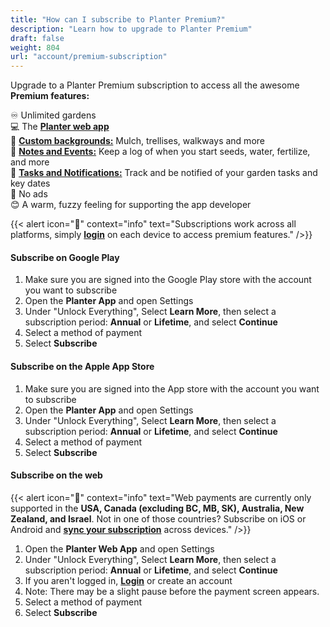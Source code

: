 ```yaml
---
title: "How can I subscribe to Planter Premium?"
description: "Learn how to upgrade to Planter Premium"
draft: false
weight: 804
url: "account/premium-subscription"
---
```


Upgrade to a Planter Premium subscription to access all the awesome **Premium features:**

♾️ Unlimited gardens<br />
💻 The [**Planter web app**](https://planter.garden/gardens)<br />
🎨 [**Custom backgrounds:**](../../garden/customize) Mulch, trellises, walkways and more<br />
📝 [**Notes and Events:**](../../notes-events/how-to) Keep a log of when you start seeds, water, fertilize, and more<br />
📆 [**Tasks and Notifications:**](../../tasks-notifications/add-tasks) Track and be notified of your garden tasks and key dates<br />
🚫 No ads<br />
😊 A warm, fuzzy feeling for supporting the app developer<br />

{{< alert icon="🍓" context="info" text="Subscriptions work across all platforms, simply [**login**](../login) on each device to access premium features." />}}

#### Subscribe on Google Play
1. Make sure you are signed into the Google Play store with the account you want to subscribe
2. Open the **Planter App** and open Settings
3. Under "Unlock Everything", Select **Learn More**, then select a subscription period: **Annual** or **Lifetime**, and select **Continue**
4. Select a method of payment
5. Select **Subscribe**

#### Subscribe on the Apple App Store
1. Make sure you are signed into the App store with the account you want to subscribe
2. Open the **Planter App** and open Settings
3. Under "Unlock Everything", Select **Learn More**, then select a subscription period: **Annual** or **Lifetime**, and select **Continue**
4. Select a method of payment
5. Select **Subscribe**

#### Subscribe on the web

{{< alert icon="🥝" context="info" text="Web payments are currently only supported in the **USA, Canada (excluding BC, MB, SK), Australia, New Zealand, and Israel**. Not in one of those countries? Subscribe on iOS or Android and [**sync your subscription**](../multiple-devices) across devices." />}}

1. Open the **Planter Web App** and open Settings
2. Under "Unlock Everything", Select **Learn More**, then select a subscription period: **Annual** or **Lifetime**, and select **Continue**
3. If you aren't logged in, [**Login**](../login) or create an account
4. Note: There may be a slight pause before the payment screen appears.
5. Select a method of payment
6. Select **Subscribe**
